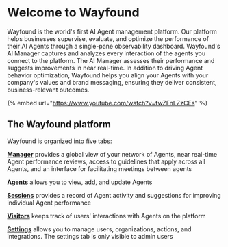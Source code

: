 # Welcome to Wayfound

Wayfound is the world's first AI Agent management platform. Our platform helps businesses supervise, evaluate, and optimize the performance of their AI Agents through a single-pane observability dashboard. Wayfound's AI Manager captures and analyzes every interaction of the agents you connect to the platform. The AI Manager assesses their performance and suggests improvements in near real-time. In addition to driving Agent behavior optimization, Wayfound helps you align your Agents with your company's values and brand messaging, ensuring they deliver consistent, business-relevant outcomes.

{% embed url="https://www.youtube.com/watch?v=fwZFnLZzCEs" %}



## The Wayfound platform

Wayfound is organized into five tabs:

[**Manager**](broken-reference) provides a global view of your network of Agents, near real-time Agent performance reviews, access to guidelines that apply across all Agents, and an interface for facilitating meetings between agents&#x20;

[**Agents**](broken-reference) allows you to view, add, and update Agents

[**Sessions**](broken-reference) provides a record of Agent activity and suggestions for improving individual Agent performance

[**Visitors**](visitors.md) keeps track of users' interactions with Agents on the platform

[**Settings**](broken-reference) allows you to manage users, organizations, actions, and integrations. The settings tab is only visible to admin users
